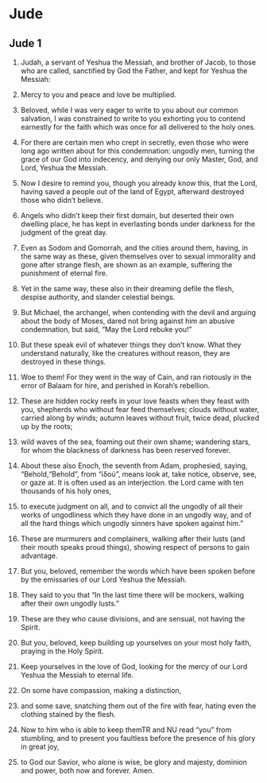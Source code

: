 # Jude

## Jude 1

1. Judah, a servant of Yeshua the Messiah, and brother of Jacob, to those who are called, sanctified by God the Father, and kept for Yeshua the Messiah:

2. Mercy to you and peace and love be multiplied.  

3.   Beloved, while I was very eager to write to you about our common salvation, I was constrained to write to you exhorting you to contend earnestly for the faith which was once for all delivered to the holy ones.

4. For there are certain men who crept in secretly, even those who were long ago written about for this condemnation: ungodly men, turning the grace of our God into indecency, and denying our only Master, God, and Lord, Yeshua the Messiah.  

5.   Now I desire to remind you, though you already know this, that the Lord, having saved a people out of the land of Egypt, afterward destroyed those who didn’t believe.

6. Angels who didn’t keep their first domain, but deserted their own dwelling place, he has kept in everlasting bonds under darkness for the judgment of the great day.

7. Even as Sodom and Gomorrah, and the cities around them, having, in the same way as these, given themselves over to sexual immorality and gone after strange flesh, are shown as an example, suffering the punishment of eternal fire.

8. Yet in the same way, these also in their dreaming defile the flesh, despise authority, and slander celestial beings.

9. But Michael, the archangel, when contending with the devil and arguing about the body of Moses, dared not bring against him an abusive condemnation, but said, “May the Lord rebuke you!”

10. But these speak evil of whatever things they don’t know. What they understand naturally, like the creatures without reason, they are destroyed in these things.

11. Woe to them! For they went in the way of Cain, and ran riotously in the error of Balaam for hire, and perished in Korah’s rebellion.

12. These are hidden rocky reefs in your love feasts when they feast with you, shepherds who without fear feed themselves; clouds without water, carried along by winds; autumn leaves without fruit, twice dead, plucked up by the roots;

13. wild waves of the sea, foaming out their own shame; wandering stars, for whom the blackness of darkness has been reserved forever.

14. About these also Enoch, the seventh from Adam, prophesied, saying, “Behold,“Behold”, from “ἰδοὺ”, means look at, take notice, observe, see, or gaze at. It is often used as an interjection. the Lord came with ten thousands of his holy ones,

15. to execute judgment on all, and to convict all the ungodly of all their works of ungodliness which they have done in an ungodly way, and of all the hard things which ungodly sinners have spoken against him.”

16. These are murmurers and complainers, walking after their lusts (and their mouth speaks proud things), showing respect of persons to gain advantage.  

17.   But you, beloved, remember the words which have been spoken before by the emissaries of our Lord Yeshua the Messiah.

18. They said to you that “In the last time there will be mockers, walking after their own ungodly lusts.”

19. These are they who cause divisions, and are sensual, not having the Spirit.

20. But you, beloved, keep building up yourselves on your most holy faith, praying in the Holy Spirit.

21. Keep yourselves in the love of God, looking for the mercy of our Lord Yeshua the Messiah to eternal life.

22. On some have compassion, making a distinction,

23. and some save, snatching them out of the fire with fear, hating even the clothing stained by the flesh.  

24.   Now to him who is able to keep themTR and NU read “you” from stumbling, and to present you faultless before the presence of his glory in great joy,

25. to God our Savior, who alone is wise, be glory and majesty, dominion and power, both now and forever. Amen.    